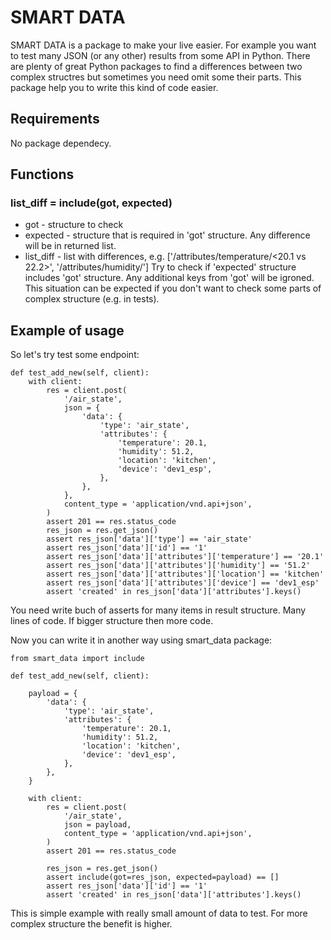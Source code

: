 # SMART DATA

SMART DATA is a package to make your live easier. For example you want to test many JSON (or any other) results from some API in Python.
There are plenty of great Python packages to find a differences between two complex structres but sometimes you need omit some their parts.
This package help you to write this kind of code easier.

## Requirements

No package dependecy.

## Functions

### list_diff = include(got, expected) 
* got       - structure to check
* expected  - structure that is required in 'got' structure. Any difference will be in returned list.
* list_diff - list with differences, e.g. ['/attributes/temperature/<20.1 vs 22.2>', '/attributes/humidity/<type diff>']
Try to check if 'expected' structure includes 'got' structure. Any additional keys from 'got' will be igroned.
This situation can be expected if you don't want to check some parts of complex structure (e.g. in tests).


## Example of usage

So let's try test some endpoint:
```
def test_add_new(self, client):
    with client:
        res = client.post(
            '/air_state',
            json = {
                'data': {
                    'type': 'air_state',
                    'attributes': {
                        'temperature': 20.1,
                        'humidity': 51.2,
                        'location': 'kitchen',
                        'device': 'dev1_esp',
                    },
                },
            },
            content_type = 'application/vnd.api+json',
        )
        assert 201 == res.status_code
        res_json = res.get_json()
        assert res_json['data']['type'] == 'air_state'
        assert res_json['data']['id'] == '1'
        assert res_json['data']['attributes']['temperature'] == '20.1'
        assert res_json['data']['attributes']['humidity'] == '51.2'
        assert res_json['data']['attributes']['location'] == 'kitchen'
        assert res_json['data']['attributes']['device'] == 'dev1_esp'
        assert 'created' in res_json['data']['attributes'].keys()

```
You need write buch of asserts for many items in result structure. Many lines of code. If bigger structure then more code.

Now you can write it in another way using smart_data package:
```
from smart_data import include

def test_add_new(self, client):

    payload = {
        'data': {
            'type': 'air_state',
            'attributes': {
                'temperature': 20.1,
                'humidity': 51.2,
                'location': 'kitchen',
                'device': 'dev1_esp',
            },
        },
    }

    with client:
        res = client.post(
            '/air_state',
            json = payload,
            content_type = 'application/vnd.api+json',
        )
        assert 201 == res.status_code

        res_json = res.get_json()
        assert include(got=res_json, expected=payload) == []
        assert res_json['data']['id'] == '1'
        assert 'created' in res_json['data']['attributes'].keys()
```

This is simple example with really small amount of data to test. For more complex structure the benefit is higher.



